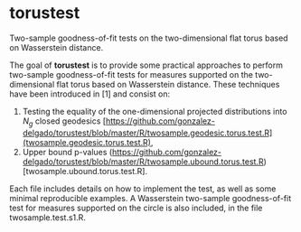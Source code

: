# torustest
Two-sample goodness-of-fit tests on the two-dimensional flat torus based on Wasserstein distance.

The goal of **torustest** is to provide some practical approaches to perform two-sample goodness-of-fit tests for measures supported on the two-dimensional flat torus based on Wasserstein distance. These techniques have been introduced in [1] and consist on:

1. Testing the equality of the one-dimensional projected distributions into $`N_g`$ closed geodesics [https://github.com/gonzalez-delgado/torustest/blob/master/R/twosample.geodesic.torus.test.R](twosample.geodesic.torus.test.R),
2. Upper bound p-values (https://github.com/gonzalez-delgado/torustest/blob/master/R/twosample.ubound.torus.test.R)[twosample.ubound.torus.test.R].

Each file includes details on how to implement the test, as well as some minimal reproducible examples. A Wasserstein two-sample goodness-of-fit test for measures supported on the circle is also included, in the file twosample.test.s1.R.
